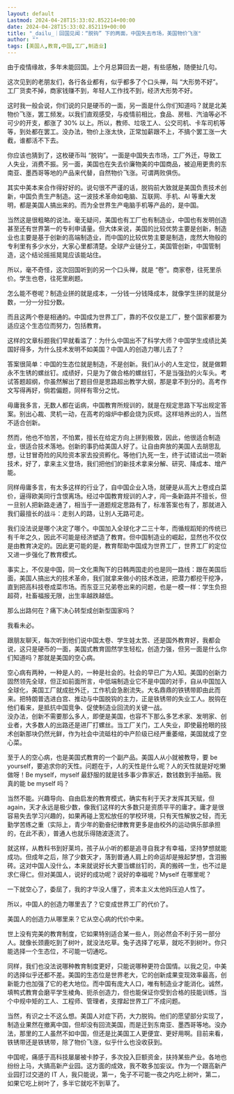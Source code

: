 ```yaml
---
layout: default
Lastmod: 2024-04-28T15:33:02.852214+00:00
date: 2024-04-28T15:33:02.852119+00:00
title: "_dailu_｜回国见闻：“脱钩” 下的两面，中国失去市场，美国物价飞涨"
author: ""
tags: [美国人,教育,中国,工厂,制造业]
---
```


由于疫情缘故，多年未能回国。上个月总算回去一趟，有些感触，随便扯几句。

这次见到的老朋友们，各行各业都有，似乎都多了个口头禅，叫 “大形势不好”。工厂货卖不掉，商家钱赚不到，年轻人工作找不到，经济大形势不好。

这时我一般会说，你们说的只是硬币的一面，另一面是什么你们知道吗？就是北美物价飞涨，罢工频发。以我们直观感受，与疫情前相比，食品、房租、汽油等必不可少的开支，都涨了 30% 以上。所以，教师、垃圾工人、公交司机、卡车司机等等，到处都在罢工。没办法，物价上涨太快，正常加薪跟不上，不搞个罢工涨一大截，谁都活不下去。

你应该也猜到了，这枚硬币叫 “脱钩”。一面是中国失去市场，工厂外迁，导致工人失业，消费不振。另一面，美国也在失去价廉物美的中国商品，被迫用更贵的东南亚、墨西哥等地的产品来代替，自然物价飞涨。可谓两败俱伤。

其实中美本来合作得好好的。说句很不严谨的话，脱钩前大致就是美国负责技术创新，中国负责生产制造。这一波技术革命如电脑、互联网、手机、AI 等重大发明，都是美国人搞出来的。而为全世界生产电脑手机等产品的，是中国。

当然这是很粗略的说法。毫无疑问，美国也有工厂也有制造业，中国也有发明创造甚至还有世界第一的专利申请量。但大体来说，美国的比较优势主要是创新，制造业也主要是基于创新的高端制造业，而中国的比较优势主要是制造，庞然大物般的专利里有多少水分，大家心里都清楚。全球产业链分工，美国管创新，中国管制造，这个结论摇摇晃晃应该能站住。

所以，毫不奇怪，这次回国听到的另一个口头禅，就是 “卷”。商家卷，往死里杀价。学生也卷，往死里刷题。

怎么能不卷呢？制造业拼的就是成本，一分钱一分钱降成本，就像学生拼的就是分数，一分一分拉分数。

而且这两个卷是相通的。中国成为世界工厂，靠的不仅仅是工厂，整个国家都要为适应这个生态位而努力，包括教育。

这样的文章标题我们早就看滥了：为什么中国出不了科学大师？中国学生成绩比美国好得多，为什么技术发明不如美国？中国人的创造力哪儿去了？

答案很简单：中国的生态位就是制造，不是创新。我们从小的人生定位，就是做颗永不生锈的螺丝钉。成绩好，只是为了做合格的螺丝钉，不是当强劲的火车头。考试答题超纲，你虽然解出了题目但是思路超出教学大纲，那是拿不到分的。高考作文写得再好，倘若偏题，同样有零分之忧。

毋庸我多言，无数人都在诟病，中国教育所规训的，就是在规定思路下写出规定答案。别出心裁、灵机一动，在高考的熔炉中都会烧为灰烬。这样培养出的人，当然不适合创新。

然而，他也不怕苦，不怕累，擅长在给定方向上拼到极致，因此，他很适合制造业，很适合技术落地。创新的事扔给美国人好了。让自由奔放的美国人去胡思乱想，让甘冒奇险的风险资本家去投资孵化。等他们九死一生，终于试错试出一项新技术，好了，拿来主义登场，我们把他们的新技术拿来分解、研究、降成本、增产能。

同样毋庸多言，有太多这样的行业了，自中国企业入场，就硬是从高大上卷成白菜价，逼得欧美同行含恨离场。经过中国教育规训的人才，闯一条新路并不擅长，但一旦别人把新路走通了，相当于一道题规定思路有了，标准答案也有了，那就进入我们最擅长的战斗：走别人的路，让别人无路可走。

我们没法说是哪个决定了哪个。中国加入全球化才二三十年，而循规蹈矩的传统已有千年之久，因此不可能是经济塑造了教育。但中国制造业的崛起，显然也不仅仅是由教育决定的。因此更可能的是，教育帮助中国成为世界工厂，世界工厂的定位又进一步强化了教育模式。

事实上，不仅是中国，同一文化熏陶下的日韩两国走的也是同一路线：跟在美国后面，美国人搞出大的技术革命，我们就拿来做小的技术改进，把潜力都挖干挖净，直到把高科技卷成菜市场。而东亚三兄弟卷出来的问题，也是一模一样：学生负担超荷，社畜福报无限，出生率越跌越低。

那么出路何在？痛下决心转型成创新型国家吗？

我看未必。

跟朋友聊天，每次听到他们说中国太卷、学生娃太苦、还是国外教育好，我都会说，这只是硬币的一面，美国式教育固然学生轻松，创造力强，但另一面是什么你们知道吗？那就是美国的空心病。

空心病有两种，一种是人的，一种是社会的。社会的早已广为人知。美国的创新力固然领先全球，但正如前面所言，中低端制造业它不是中国的对手，自从中国加入全球化，美国工厂就成批外迁，工作机会急剧流失。大名鼎鼎的铁锈带即由此而来。把特朗普选进白宫、推动与中国脱钩的主力，正是铁锈带的失业工人。脱钩在他们看来，是抵抗中国竞争、促使制造业回流的关键一战。  
没办法，创新不需要那么多人，即便是美国，也容不下那么多艺术家、发明家、创业者，大多数人的出路还是进厂打螺丝。当工厂关门，工人失业，即使最抢眼的技术创新那块仍然光鲜，作为社会中流砥柱的中产阶级已经严重萎缩，美国就成了空心菜。

至于人的空心病，也是美国式教育的一个副产品。美国人从小就被教导，要 be yourself，要追求你的天性。问题在于，人的天性是什么呢？人的天性就是好吃懒做呀！Be myself，myself 最舒服的就是钱多事少靠家近，数钱数到手抽筋。我真的能 be myself 吗？

当然不能。兴趣导向、自由启发的教育模式，确实有利于天才发挥其天赋，但 again，天才永远是极少数，像我们这样的大多数只是资质平平的庸才。庸才是很容易失去学习兴趣的，如果再碰上宽松放任的学校环境，只有天性解放之轻，而无勤学苦练之重（实际上，青少年的勤奋纪律教育更多是由校外的运动俱乐部承担的，在此不表），普通人也就乐得随波逐流了。

就这样，从教科书到好莱坞，孩子从小听的都是追寻自我才有幸福，坚持梦想就能成功。但成年之后，除了少数天才，落到普通人肩上的命运却是掖起梦想，含泪搬砖。这对中国人没什么，本来就说好长大要当螺丝钉的，真的搬砖一生，也不过是求仁得仁。但对美国人，说好的成功呢？说好的幸福呢？Myself 在哪里呢？

一下就空心了，委屈了，我的才华没人懂了，资本主义太他妈压迫人性了。

所以，中国人的创造力哪里去了？它变成世界工厂的代价了。

美国人的创造力从哪里来？它从空心病的代价中来。

世上没有完美的教育制度，它如果特别适合某一些人，则必然会不利于另一部分人。就像长颈鹿吃到了树叶，就没法吃草。兔子选择了吃草，就吃不到树叶。你只能选择一个生态位，不可能一切通吃。

同样，我们也没法说哪种教育制度更好，只能说哪种更符合国情。以我之见，中美的选择似乎还都不差。美国的生态位是世界老大，它的创新成果变现效率最高，创新能力也加强了它的老大地位。而中国有庞大人口，唯有制造业才能消化。诚然，填鸭式教育会磨平学生棱角、扼杀创造力，但也能保证你受到合格的技能训练，当个中规中矩的工人、工程师、管理者，支撑起世界工厂不成问题。

当然，有识之士不这么想。美国人对症下药，大力脱钩。他们的愿望部分实现了，制造业果然在撤离中国，但却没有回流美国，而是迁到东南亚、墨西哥等地。没办法，那里的工人虽然不如中国，但还是比美国工人更便宜、更好用啊。目前来看，铁锈带还是铁锈带，除了物价飞涨，似乎什么也没收获到。

中国呢，痛感于高科技屡屡被卡脖子，多次投入巨额资金，扶持某些产业。各地也纷纷上马，大搞高新产业园。这方面的成效，我不敢多加妄议。作为一个跟高新产业园打过交道的 IT 人，我只能说，第一，兔子不可能一夜之内吃上树叶，第二，如果它吃上树叶了，多半它就吃不到草了。

